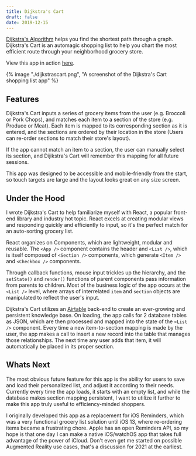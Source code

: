 ```yaml
---
title: Dijkstra's Cart
draft: false
date: 2019-12-15
---
```


[Dijkstra's Algorithm](https://en.wikipedia.org/wiki/Dijkstra%27s_algorithm) helps you find the shortest path through a graph. Dijkstra's Cart is an automagic shopping list to help you chart the most efficient route through your neighborhood grocery store.

View this app in action [here](https://dijikstras-cart.netlify.com/).

{% image "./dijkstrascart.png", "A screenshot of the Dijkstra's Cart shopping list app" %}

## Features

Dijkstra's Cart inputs a series of grocery items from the user (e.g. Broccoli or Pork Chops), and matches each item to a section of the store (e.g. Produce or Meat). Each item is mapped to its corresponding section as it is entered, and the sections are ordered by their location in the store (Users can re-order sections to match their store's layout).

If the app cannot match an item to a section, the user can manually select its section, and Dijikstra's Cart will remember this mapping for all future sessions.

This app was designed to be accessible and mobile-friendly from the start, so touch targets are large and the layout looks great on any size screen.

## Under the Hood

I wrote Dijkstra's Cart to help familiarize myself with React, a popular front-end library and industry hot topic. React excels at creating modular views and responding quickly and efficiently to input, so it's the perfect match for an auto-sorting grocery list.

React organizes on Components, which are lightweight, modular and reusable. The `<App />` component contains the header and `<List />`, which is itself composed of `<Section />` components, which generate `<Item />` and `<Checkbox />` components.

Through callback functions, mouse input trickles up the hierarchy, and the `setState()` and `render()` functions of parent components pass information from parents to children. Most of the business logic of the app occurs at the `<List />` level, where arrays of interrelated `item` and `section` objects are manipulated to reflect the user's input.

Dijkstra's Cart utilizes an [Airtable](https://airtable.com) back-end to create an ever-growing and persistent knowledge base. On loading, the app calls for 2 database tables as JSON, which are then processed and mapped into the state of the `<List />` component. Every time a new item-to-section mapping is made by the user, the app makes a call to insert a new record into the table that manages those relationships. The next time any user adds that item, it will automatically be placed in its proper section.

## Whats Next

The most obvious future feature for this app is the ability for users to save and load their personalized list, and adjust it according to their needs. Currently every time the app loads, it starts with an empty list, and while the database makes section mapping persistent, I want to utilize it further to make this app truly useful to efficiency-minded shoppers.

I originally developed this app as a replacement for iOS Reminders, which was a very functional grocery list solution until iOS 13, where re-ordering items became a frustrating chore. Apple has an open Reminders API, so my hope is that one day I can make a native iOS/watchOS app that takes full advantage of the power of iCloud. Don't even get me started on possible Augmented Reality use cases, that's a discussion for 2021 at the earliest.
